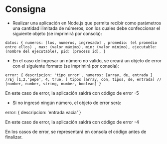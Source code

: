 # Consigna

- Realizar una aplicación en Node.js que permita recibir como parámetros una cantidad ilimitada de números, con los cuales debe confeccionar el siguiente objeto (se imprimirá por consola):

`datos: {
  numeros: [los, numeros, ingresado] ,
  promedio: (el promedio entre ellos) ,
  max: (valor máximo),
  min: (valor mínimo),
  ejecutable: (nombre del ejecutable),
  pid: (process id),
}`

- En el caso de ingresar un número no válido, se creará un objeto de error con el siguiente formato (se imprimirá por consola):

`error: {
    descripcion: 'tipo error',
    numeros: [array, de, entrada ]  //Ej [1,2,'pepe', 4, true, ]
    tipos [array, con, tipos, de, entrada] // [number, number, string, number, boolean]
}`

En este caso de error, la aplicación saldrá con código de error -5

- Si no ingresó ningún número, el objeto de error será:

error: {
    descripcion: 'entrada vacia'
}

En este caso de error, la aplicación saldrá con código de error -4

En los casos de error, se representará en consola el código antes de finalizar.
